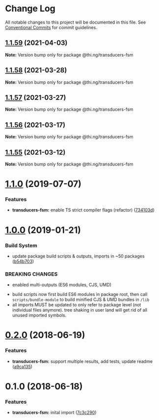 # Change Log

All notable changes to this project will be documented in this file.
See [Conventional Commits](https://conventionalcommits.org) for commit guidelines.

## [1.1.59](https://github.com/thi-ng/umbrella/compare/@thi.ng/transducers-fsm@1.1.58...@thi.ng/transducers-fsm@1.1.59) (2021-04-03)

**Note:** Version bump only for package @thi.ng/transducers-fsm





## [1.1.58](https://github.com/thi-ng/umbrella/compare/@thi.ng/transducers-fsm@1.1.57...@thi.ng/transducers-fsm@1.1.58) (2021-03-28)

**Note:** Version bump only for package @thi.ng/transducers-fsm





## [1.1.57](https://github.com/thi-ng/umbrella/compare/@thi.ng/transducers-fsm@1.1.56...@thi.ng/transducers-fsm@1.1.57) (2021-03-27)

**Note:** Version bump only for package @thi.ng/transducers-fsm





## [1.1.56](https://github.com/thi-ng/umbrella/compare/@thi.ng/transducers-fsm@1.1.55...@thi.ng/transducers-fsm@1.1.56) (2021-03-17)

**Note:** Version bump only for package @thi.ng/transducers-fsm





## [1.1.55](https://github.com/thi-ng/umbrella/compare/@thi.ng/transducers-fsm@1.1.54...@thi.ng/transducers-fsm@1.1.55) (2021-03-12)

**Note:** Version bump only for package @thi.ng/transducers-fsm





# [1.1.0](https://github.com/thi-ng/umbrella/compare/@thi.ng/transducers-fsm@1.0.19...@thi.ng/transducers-fsm@1.1.0) (2019-07-07)

### Features

* **transducers-fsm:** enable TS strict compiler flags (refactor) ([734103d](https://github.com/thi-ng/umbrella/commit/734103d))

# [1.0.0](https://github.com/thi-ng/umbrella/compare/@thi.ng/transducers-fsm@0.2.36...@thi.ng/transducers-fsm@1.0.0) (2019-01-21)

### Build System

* update package build scripts & outputs, imports in ~50 packages ([b54b703](https://github.com/thi-ng/umbrella/commit/b54b703))

### BREAKING CHANGES

* enabled multi-outputs (ES6 modules, CJS, UMD)

- build scripts now first build ES6 modules in package root, then call
  `scripts/bundle-module` to build minified CJS & UMD bundles in `/lib`
- all imports MUST be updated to only refer to package level
  (not individual files anymore). tree shaking in user land will get rid of
  all unused imported symbols.

<a name="0.2.0"></a>
# [0.2.0](https://github.com/thi-ng/umbrella/compare/@thi.ng/transducers-fsm@0.1.0...@thi.ng/transducers-fsm@0.2.0) (2018-06-19)

### Features

* **transducers-fsm:** support multiple results, add tests, update readme ([a9ca135](https://github.com/thi-ng/umbrella/commit/a9ca135))

<a name="0.1.0"></a>
# 0.1.0 (2018-06-18)

### Features

* **transducers-fsm:** inital import ([7c3c290](https://github.com/thi-ng/umbrella/commit/7c3c290))
